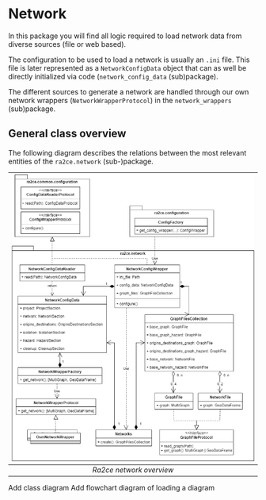 # Network

In this package you will find all logic required to load network data from diverse sources (file or web based). 

The configuration to be used to load a network is usually an `.ini` file. This file is later represented as a `NetworkConfigData` object that can as well be directly initialized via code (`network_config_data` (sub)package).

The different sources to generate a network are handled through our own network wrappers (`NetworkWrapperProtocol`) in the `network_wrappers` (sub)package.


## General class overview

The following diagram describes the relations between the most relevant entities of the `ra2ce.network` (sub-)package.

| ![ra2ce_network.jpg](../../docs/_diagrams/ra2ce_network.png)| 
|:--:| 
| *Ra2ce network overview* |

Add class diagram
Add flowchart diagram of loading a diagram